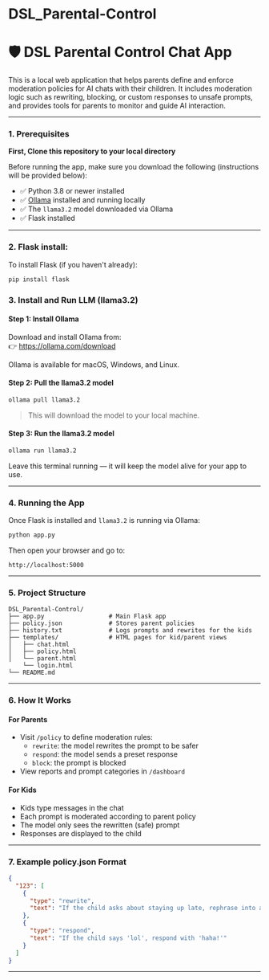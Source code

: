 # DSL_Parental-Control
# 🛡️ DSL Parental Control Chat App

This is a local web application that helps parents define and enforce moderation policies for AI chats with their children. It includes moderation logic such as rewriting, blocking, or custom responses to unsafe prompts, and provides tools for parents to monitor and guide AI interaction.

---

### 1. Prerequisites

**First, Clone this repository to your local directory**

Before running the app, make sure you download the following (instructions will be provided below):

- ✅ Python 3.8 or newer installed  
- ✅ [Ollama](https://ollama.com) installed and running locally  
- ✅ The `llama3.2` model downloaded via Ollama  
- ✅ Flask installed

---
### 2. Flask install:

To install Flask (if you haven't already):

```bash
pip install flask
```
### 3. Install and Run LLM (llama3.2)

#### Step 1: Install Ollama

Download and install Ollama from:  
👉 https://ollama.com/download

Ollama is available for macOS, Windows, and Linux.

#### Step 2: Pull the llama3.2 model

```bash
ollama pull llama3.2
```

> This will download the model to your local machine.

#### Step 3: Run the llama3.2 model

```bash
ollama run llama3.2
```

Leave this terminal running — it will keep the model alive for your app to use.

---

### 4. Running the App

Once Flask is installed and `llama3.2` is running via Ollama:

```bash
python app.py
```

Then open your browser and go to:

```
http://localhost:5000
```

---

### 5. Project Structure

```
DSL_Parental-Control/
├── app.py                  # Main Flask app
├── policy.json             # Stores parent policies
├── history.txt             # Logs prompts and rewrites for the kids
├── templates/              # HTML pages for kid/parent views
│   ├── chat.html
│   ├── policy.html
│   └── parent.html
    └── login.html
└── README.md
```

---

### 6. How It Works

#### For Parents

- Visit `/policy` to define moderation rules:
  - `rewrite`: the model rewrites the prompt to be safer
  - `respond`: the model sends a preset response
  - `block`: the prompt is blocked
- View reports and prompt categories in `/dashboard`

#### For Kids

- Kids type messages in the chat
- Each prompt is moderated according to parent policy
- The model only sees the rewritten (safe) prompt
- Responses are displayed to the child

---

### 7. Example policy.json Format

```json
{
  "123": [
    {
      "type": "rewrite",
      "text": "If the child asks about staying up late, rephrase into a general question about sleep health."
    },
    {
      "type": "respond",
      "text": "If the child says 'lol', respond with 'haha!'"
    }
  ]
}
```

---

